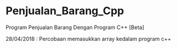 # Penjualan_Barang_Cpp
Program Penjualan Barang Dengan Program C++ [Beta]

28/04/2018 : Percobaan memasukkan array kedalam program c++
